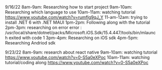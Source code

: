 9/16/22
8am-9am: Researching how to start project
9am-10am: Researching which language to use
10am-11am: watching tutorial https://www.youtube.com/watch?v=rumfIg9qJ_Y
11-am-12am: trying to install .NET 6 with .NET MAUI
1pm-2pm: Following along with the tutorial 
2pm-3pm: researching on error error : /usr/local/share/dotnet/packs/Microsoft.iOS.Sdk/15.4.447/tools/bin/mlaunch exited with code 1 
3pm-4pm: Researching on iOS sdk
4pm-5pm: Researching Andriod sdk

9/23/22
8am-9am: research about react native
9am-10am: watching tutorial https://www.youtube.com/watch?v=0-S5a0eXPoc
10am-11am: watching tutorial/coding along https://www.youtube.com/watch?v=0-S5a0eXPoc
